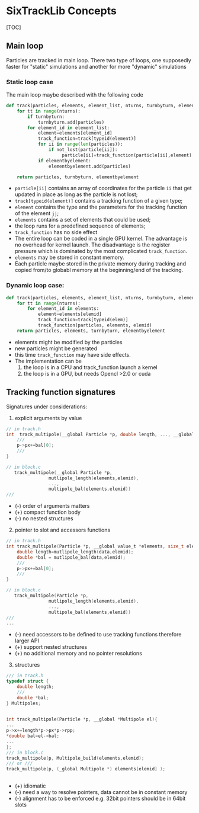 # SixTrackLib Concepts

[TOC]

## Main loop

Particles are tracked in main loop. There two type of loops, one supposedly faster for "static" simulations and another for more "dynamic"  simulations

### Static loop case

The main loop maybe described with the following code

```python
def track(particles, elements, element_list, nturns, turnbyturn, elementbyelement):
    for tt in range(nturns):
        if turnbyturn:
            turnbyturn.add(particles)
        for element_id in element_list:
            element=elements[element_id]
            track_function=track[typeid(element)]
            for ii in range(len(particles)):
                if not_lost(particle[ii]):
                     particle[ii]=track_function(particle[ii],element)
            if elementbyelement:
                elementbyelement.add(particles)

    return particles, turnbyturn, elementbyelement
```

- `particle[ii]` contains an array of coordinates for the particle `ii` that get updated in place as long as the particle is not lost;
- `track[typeid(element)]` contains a tracking function of a given type;
- `element` contains the type and the parameters for the tracking function of the element `jj`;
- `elements` contains a set of elements that could be used;
- the loop runs for a predefined sequence of elements;
- `track_function` has no side effect
- The entire loop can be coded in a single GPU kernel. The advantage is no overhead for kernel launch. The disadvantage is the register pressure which is dominated by  the most complicated `track_function`.
- `elements` may be stored in constant memory.
- Each particle maybe stored in the private memory during tracking and copied from/to globabl memory at the beginning/end of the tracking.

### Dynamic loop case:

```python
def track(particles, elements, element_list, nturns, turnbyturn, elementbyelement):
    for tt in range(nturns):
        for element_id in elements:
            element=elements[elemid]
            track_function=track[typeid(elem)]
            track_function(particles, elements, elemid)
    return particles, elements, turnbyturn, elementbyelement
```

- elements might be modified by the particles
- new particles might be generated
- this time `track_function` may have side effects. 
- The implementation can be
  1. the loop is in a CPU and track_function launch a kernel
  2. the loop is in a GPU, but needs Opencl >2.0 or cuda

## Tracking function signatures

Signatures under considerations:

1. explicit arguments by value
```c
// in track.h
int  track_multipole(__global Particle *p, double length, ..., __global double* bal){
    ///
    p->px+=bal[0];
    ///
}

// in block.c
   track_multipole(__global Particle *p,
                mutlipole_length(elements,elemid),
                ...,
                multipole_bal(elements,elemid))
///


```
   - (-) order of arguments matters
   - (+) compact function body
   - (-) no nested structures
2. pointer to slot and accessors functions
```c
// in track.h
int track_multipole(Particle *p, __global value_t *elements, size_t elemid ){
    double length=mutlipole_length(data,elemid);
    double *bal = mutlipole_bal(data,elemid);
    ///
    p->px+=bal[0];
    ///
}

// in block.c
   track_multipole(Particle *p,
                mutlipole_length(elements,elemid),
                ...,
                multipole_bal(elements,elemid))
///
...
```
   - (-) need accessors to be defined to use tracking functions therefore larger API
   - (+) support nested structures
   - (+) no additional memory and no pointer resolutions
3. structures
```c
/// in track.h
typedef struct {
    double length;
    ///
    double *bal;
} Multipoles;
  

int track_multipole(Particle *p, __global *Multipole el){
...
p->x+=length*p->px*p->rpp;
*double bal=el->bal;
...
};
/// in block.c
track_multipole(p, Multipole_build(elements,elemid);
/// or ///
track_multipole(p, (_global Multipole *) elements[elemid] );
       


```
   - (+) idiomatic
   - (-) need a way to resolve pointers, data cannot be in constant memory
   - (-) alignment has to be enforced e.g. 32bit pointers should be in 64bit slots

